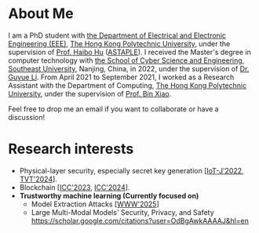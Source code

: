 # About Me
I am a PhD student with [the Department of Electrical and Electronic Engineering (EEE)](https://www.polyu.edu.hk/eie/), [The Hong Kong Polytechnic University](https://www.polyu.edu.hk/), under the supervision of [Prof. Haibo Hu](http://www.haibohu.org/) ([ASTAPLE](http://www.astaple.com/)). I received the Master's degree in computer technology with [the School of Cyber Science and Engineering](https://cyber.seu.edu.cn/), [Southeast University](https://www.seu.edu.cn/), Nanjing, China, in 2022, under the supervision of [Dr. Guyue Li](https://guyuelee.github.io/blog.github.io/). From April 2021 to September 2021, I worked as a Research Assistant with the Department of Computing, [The Hong Kong Polytechnic University](https://www.polyu.edu.hk/), under the supervision of [Prof. Bin Xiao](https://www4.comp.polyu.edu.hk/~csbxiao/).

Feel free to drop me an email if you want to collaborate or have a discussion!

# Research interests 
* Physical-layer security, especially secret key generation [[IoT-J'2022](https://ieeexplore.ieee.org/document/9526766), [TVT'2024](https://ieeexplore.ieee.org/document/10440494)].
* Blockchain [[ICC'2023](https://ieeexplore.ieee.org/document/10279692), [ICC'2024](https://ieeexplore.ieee.org/document/10623012)].
* **Trustworthy machine learning (Currently focused on)**
  * Model Extraction Attacks [[WWW'2025](https://openreview.net/forum?id=PrmAeIReL1#discussion)]
  * Large Multi-Modal Models' Security, Privacy, and Safety
https://scholar.google.com/citations?user=OdBgAwkAAAAJ&hl=en

